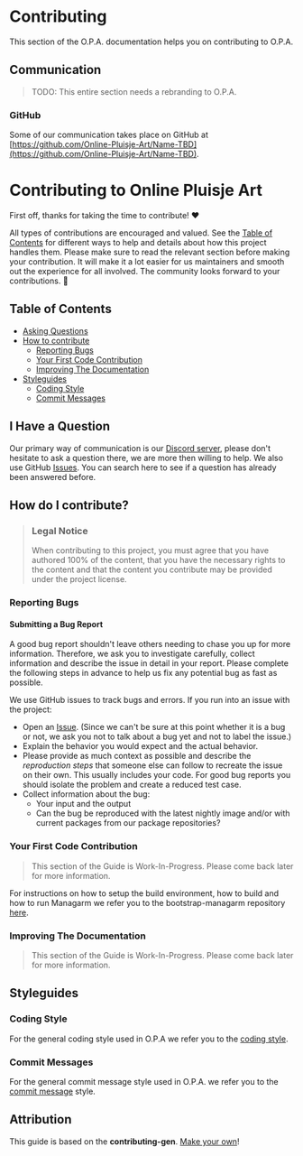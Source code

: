 # Contributing

This section of the O.P.A. documentation helps you on contributing to O.P.A.

## Communication

> TODO: This entire section needs a rebranding to O.P.A.
<!--### Discord
Most of our communication happens on our Discord at [https://discord.gg/7WB6Ur3](https://discord.gg/7WB6Ur3).-->

### GitHub
Some of our communication takes place on GitHub at [https://github.com/Online-Pluisje-Art/Name-TBD](https://github.com/Online-Pluisje-Art/Name-TBD).

<!--### IRC
We also have an IRC channel `#managarm` on `irc.libera.chat`, please keep in mind that our former channel found on freenode is no longer in use.-->


<!-- omit in toc -->
# Contributing to Online Pluisje Art

First off, thanks for taking the time to contribute! ❤️

All types of contributions are encouraged and valued. See the [Table of Contents](#table-of-contents) for different ways to help and details about how this project handles them. Please make sure to read the relevant section before making your contribution. It will make it a lot easier for us maintainers and smooth out the experience for all involved. The community looks forward to your contributions. 🎉

<!--
> And if you like the project, but just don't have time to contribute, that's fine. There are other easy ways to support the project and show your appreciation, which we would also be very happy about:
> - Star the project
> - Tweet about it
> - Mention the project at local meetups and tell your friends/colleagues
-->
<!-- omit in toc -->
## Table of Contents

- [Asking Questions](#i-have-a-question)
- [How to contribute](#i-want-to-contribute)
  - [Reporting Bugs](#reporting-bugs)
  - [Your First Code Contribution](#your-first-code-contribution)
  - [Improving The Documentation](#improving-the-documentation)
- [Styleguides](#styleguides)
  - [Coding Style](#coding-style)
  - [Commit Messages](#commit-messages)



## I Have a Question

Our primary way of communication is our [Discord server](https://discord.gg/7WB6Ur3), please don't hesitate to ask a question there, we are more then willing to help. We also use GitHub [Issues](https://github.com/managarm/managarm/issues). You can search here to see if a question has already been answered before.

## How do I contribute?

> ### Legal Notice
> When contributing to this project, you must agree that you have authored 100% of the content, that you have the necessary rights to the content and that the content you contribute may be provided under the project license.

### Reporting Bugs

<!-- omit in toc -->
#### Submitting a Bug Report

A good bug report shouldn't leave others needing to chase you up for more information. Therefore, we ask you to investigate carefully, collect information and describe the issue in detail in your report. Please complete the following steps in advance to help us fix any potential bug as fast as possible.

We use GitHub issues to track bugs and errors. If you run into an issue with the project:

- Open an [Issue](https://github.com/managarm/managarm/issues/new). (Since we can't be sure at this point whether it is a bug or not, we ask you not to talk about a bug yet and not to label the issue.)
- Explain the behavior you would expect and the actual behavior.
- Please provide as much context as possible and describe the *reproduction steps* that someone else can follow to recreate the issue on their own. This usually includes your code. For good bug reports you should isolate the problem and create a reduced test case.
- Collect information about the bug:
  - Your input and the output
  - Can the bug be reproduced with the latest nightly image and/or with current packages from our package repositories?

<!-- You might want to create an issue template for bugs and errors that can be used as a guide and that defines the structure of the information to be included. If you do so, reference it here in the description. -->

### Your First Code Contribution

> This section of the Guide is Work-In-Progress. Please come back later for more information.

For instructions on how to setup the build environment, how to build and how to run Managarm we refer you to the bootstrap-managarm repository [here](https://github.com/managarm/bootstrap-managarm).
<!-- TODO
include Setup of env, IDE and typical getting started instructions?

-->

### Improving The Documentation

> This section of the Guide is Work-In-Progress. Please come back later for more information.

<!-- TODO
Updating, improving and correcting the documentation

-->

## Styleguides
### Coding Style

For the general coding style used in O.P.A we refer you to the [coding style](coding-style.md).


### Commit Messages

For the general commit message style used in O.P.A. we refer you to the [commit message](commit-messages.md) style.

<!-- TODO

-->

<!-- omit in toc -->
## Attribution
This guide is based on the **contributing-gen**. [Make your own](https://github.com/bttger/contributing-gen)!

